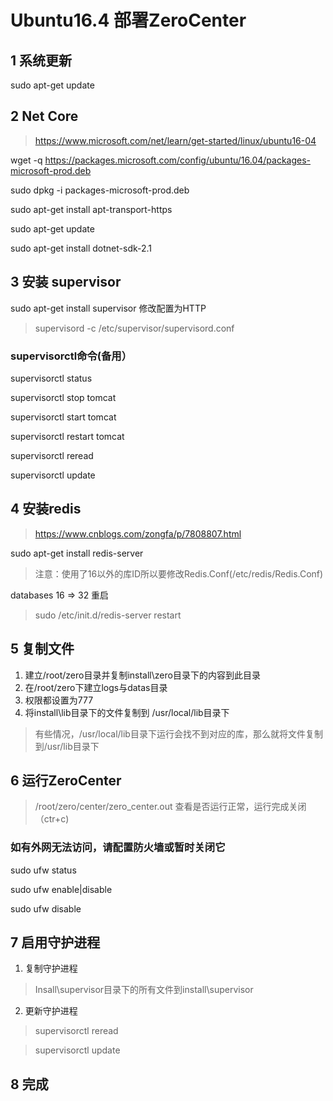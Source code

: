 # Ubuntu16.4 部署ZeroCenter

## 1 系统更新

sudo apt-get update

## 2 Net Core
> https://www.microsoft.com/net/learn/get-started/linux/ubuntu16-04

wget -q https://packages.microsoft.com/config/ubuntu/16.04/packages-microsoft-prod.deb

sudo dpkg -i packages-microsoft-prod.deb

sudo apt-get install apt-transport-https

sudo apt-get update

sudo apt-get install dotnet-sdk-2.1

## 3 安装 supervisor

sudo apt-get install supervisor
修改配置为HTTP
> supervisord -c /etc/supervisor/supervisord.conf
### supervisorctl命令(备用）
supervisorctl status

supervisorctl stop tomcat

supervisorctl start tomcat

supervisorctl restart tomcat

supervisorctl reread

supervisorctl update


## 4 安装redis
> https://www.cnblogs.com/zongfa/p/7808807.html

sudo apt-get install redis-server

> 注意：使用了16以外的库ID所以要修改Redis.Conf(/etc/redis/Redis.Conf) 

databases 16 => 32
重启
> sudo /etc/init.d/redis-server restart 


## 5 复制文件
1. 建立/root/zero目录并复制install\zero目录下的内容到此目录
2. 在/root/zero下建立logs与datas目录
2. 权限都设置为777
3. 将install\lib目录下的文件复制到 /usr/local/lib目录下
> 有些情况，/usr/local/lib目录下运行会找不到对应的库，那么就将文件复制到/usr/lib目录下
## 6 运行ZeroCenter
> /root/zero/center/zero_center.out
查看是否运行正常，运行完成关闭（ctr+c)

### 如有外网无法访问，请配置防火墙或暂时关闭它
sudo ufw status

sudo ufw enable|disable

sudo ufw disable

## 7 启用守护进程
1. 复制守护进程
> Insall\supervisor目录下的所有文件到install\supervisor

2. 更新守护进程

> supervisorctl reread

> supervisorctl update


## 8 完成



